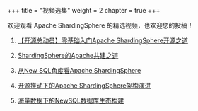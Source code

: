 +++
title = "视频选集"
weight = 2
chapter = true
+++

欢迎观看 Apache ShardingSphere 的精选视频，也欢迎您的投稿！

1. [【开源总动员】零基础入门Apache ShardingSphere开源之道](/cn/videos/OpenSource/)

2. [ShardingSphere的Apache共建之道](/cn/videos/build/)  

3. [从New SQL角度看Apache ShardingSphere](/cn/videos/new_SQL/)

4. [开源推动下的Apache ShardingSphere架构演进](/cn/videos/evolution/)  

5. [海量数据下的NewSQL数据库生态构建](/cn/videos/ecosystem/)  
